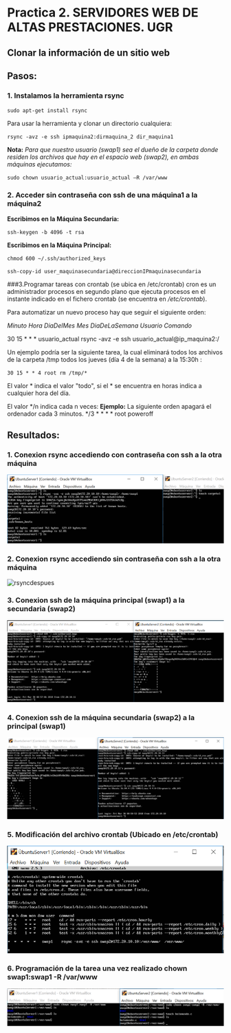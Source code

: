 # Practica 2. SERVIDORES WEB DE ALTAS PRESTACIONES. UGR
## Clonar la información de un sitio web

## Pasos:

### 1. Instalamos la herramienta rsync
```
sudo apt-get install rsync
```

Para usar la herramienta y clonar un directorio cualquiera:
```
rsync -avz -e ssh ipmaquina2:dirmaquina_2 dir_maquina1
```
**Nota:**
*Para que nuestro usuario (swap1) sea el dueño de la carpeta donde residen los archivos que hay en el espacio web (swap2), en ambas máquinas ejecutamos:*
```
sudo chown usuario_actual:usuario_actual –R /var/www
```
### 2. Acceder sin contraseña con ssh de una máquina1 a la máquina2
**Escribimos en la Máquina Secundaria:**
```
ssh-keygen -b 4096 -t rsa
```

**Escribimos en la Máquina Principal:**
```
chmod 600 ~/.ssh/authorized_keys
```
```
ssh-copy-id user_maquinasecundaria@direccionIPmaquinasecundaria
```

###3.Programar tareas con crontab (se ubica en /etc/crontab)
cron es un administrador procesos en segundo plano que ejecuta procesos en el
instante indicado en el fichero crontab (se encuentra en */etc/crontab*).

Para automatizar un nuevo proceso hay que seguir el siguiente orden:

*Minuto Hora DiaDelMes Mes DiaDeLaSemana Usuario Comando*

30 15 * * *   usuario_actual rsync -avz -e ssh usuario_actual@ip_maquina2:/

Un ejemplo podría ser la siguiente tarea, la cual eliminará todos los archivos de la carpeta /tmp todos los jueves (día 4 de la semana) a la 15:30h :
```
30 15 * * 4 root rm /tmp/*
```


El valor * indica el valor "todo", si el * se encuentra en horas indica a cualquier hora del día.

El valor */n indica cada n veces:
    **Ejemplo:** La siguiente orden apagará el ordenador cada 3 minutos.
*/3 * * * * root poweroff 


## Resultados:
### 1. Conexion rsync accediendo con contraseña con ssh a la otra máquina

![rsyncantes](images/pruebarsync.PNG) 

### 2. Conexion rsync accediendo sin contraseña con ssh a la otra máquina

![rsyncdespues](images/rsyncsincontraseña.PNG) 


### 3. Conexion ssh de la máquina principal (swap1)  a la secundaria (swap2)

![conexion1](images/sshunoados.PNG)

### 4. Conexion ssh de la máquina secundaria (swap2)  a la principal (swap1)

![conexion2](images/sshdosauno.PNG)

### 5. Modificación del archivo crontab (Ubicado en /etc/crontab)

![crontab](images/crontabmodificado.PNG) 

### 6. Programación de la tarea una vez realizado chown swap1:swap1 -R /var/www

![crontab](images/conexioncrontab.PNG) 



